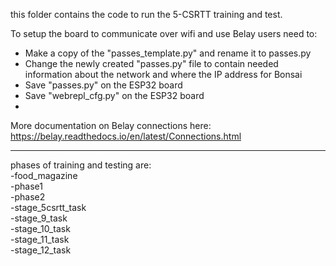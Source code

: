 this folder contains the code to run the 5-CSRTT training and test.  
    
To setup the board to communicate over wifi and use Belay users need to:  
- Make a copy of the "passes_template.py" and rename it to passes.py  
- Change the newly created "passes.py" file to contain needed information about the network and where the IP address for Bonsai  
- Save "passes.py" on the ESP32 board  
- Save "webrepl_cfg.py" on the ESP32 board  
-  



More documentation on Belay connections here:  
https://belay.readthedocs.io/en/latest/Connections.html  

---  


phases of training and testing are:  
 -food_magazine  
 -phase1  
 -phase2  
 -stage_5csrtt_task  
 -stage_9_task  
 -stage_10_task  
 -stage_11_task  
 -stage_12_task